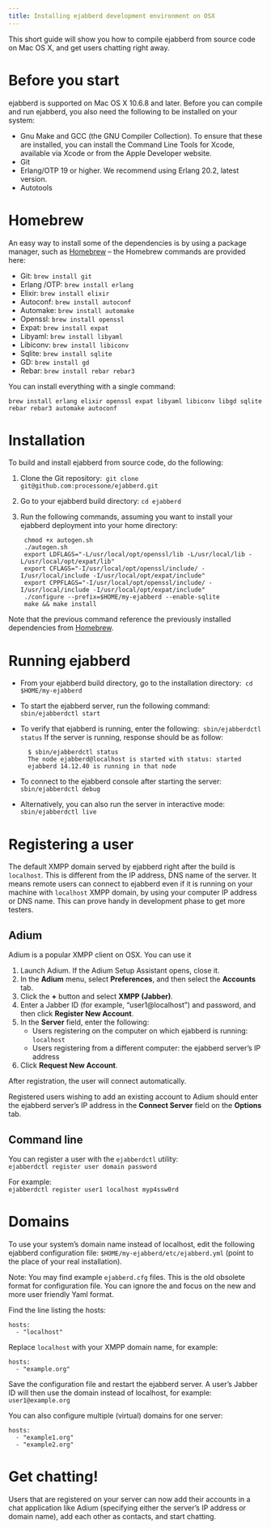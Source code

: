 ```yaml
---
title: Installing ejabberd development environment on OSX
---
```


This short guide will show you how to compile ejabberd from source
code on Mac OS X, and get users chatting right away.

# Before you start

ejabberd is supported on Mac OS X 10.6.8 and later. Before you can
compile and run ejabberd, you also need the following to be installed
on your system:

* Gnu Make and GCC (the GNU Compiler Collection). To ensure that these
  are installed, you can install the Command Line Tools for Xcode,
  available via Xcode or from the Apple Developer website.
* Git
* Erlang/OTP 19 or higher. We recommend using Erlang 20.2, latest
  version.
* Autotools

# Homebrew

An easy way to install some of the dependencies is by using a package
manager, such as [Homebrew](http://brew.sh) – the Homebrew commands
are provided here:

* Git: `brew install git`
* Erlang /OTP: `brew install erlang`
* Elixir: `brew install elixir`
* Autoconf: `brew install autoconf`
* Automake: `brew install automake`
* Openssl: `brew install openssl`
* Expat: `brew install expat`
* Libyaml: `brew install libyaml`
* Libiconv: `brew install libiconv`
* Sqlite: `brew install sqlite`
* GD: `brew install gd`
* Rebar: `brew install rebar rebar3`

You can install everything with a single command:

    
    brew install erlang elixir openssl expat libyaml libiconv libgd sqlite rebar rebar3 automake autoconf 

# Installation

To build and install ejabberd from source code, do the following:

1. Clone the Git repository:  `git clone git@github.com:processone/ejabberd.git`
2. Go to your ejabberd build directory: `cd ejabberd`
3. Run the following commands, assuming you want to install your
   ejabberd deployment into your home directory:

        chmod +x autogen.sh
        ./autogen.sh
        export LDFLAGS="-L/usr/local/opt/openssl/lib -L/usr/local/lib -L/usr/local/opt/expat/lib"
        export CFLAGS="-I/usr/local/opt/openssl/include/ -I/usr/local/include -I/usr/local/opt/expat/include"
        export CPPFLAGS="-I/usr/local/opt/openssl/include/ -I/usr/local/include -I/usr/local/opt/expat/include"
        ./configure --prefix=$HOME/my-ejabberd --enable-sqlite
        make && make install

Note that the previous command reference the previously installed
dependencies from [Homebrew](http://brew.sh).

# Running ejabberd

* From your ejabberd build directory, go to the installation directory:  `cd $HOME/my-ejabberd`
* To start the ejabberd server, run the following command:  `sbin/ejabberdctl start`
* To verify that ejabberd is running, enter the following:  `sbin/ejabberdctl status`
  If the server is running, response should be as follow:

  ```
    $ sbin/ejabberdctl status
    The node ejabberd@localhost is started with status: started
    ejabberd 14.12.40 is running in that node
  ```

* To connect to the ejabberd console after starting the server:  `sbin/ejabberdctl debug`
* Alternatively, you can also run the server in interactive mode:  `sbin/ejabberdctl live`

# Registering a user

The default XMPP domain served by ejabberd right after the build is
`localhost`. This is different from the IP address, DNS name of the
server. It means remote users can connect to ejabberd even if it is
running on your machine with `localhost` XMPP domain, by using your
computer IP address or DNS name.
This can prove handy in development phase to get more testers.

## Adium

Adium is a popular XMPP client on OSX. You can use it 

1. Launch Adium. If the Adium Setup Assistant opens, close it.
2. In the **Adium** menu, select **Preferences**, and then select the **Accounts** tab.
3. Click the **+** button and select **XMPP (Jabber)**.
4. Enter a Jabber ID (for example, “user1@localhost”) and password, and then click **Register New Account**.
5. In the **Server** field, enter the following:
	* Users registering on the computer on which ejabberd is running: `localhost`
	* Users registering from a different computer: the ejabberd server’s IP address
6. Click **Request New Account**.

After registration, the user will connect automatically.

Registered users wishing to add an existing account to Adium should
enter the ejabberd server’s IP address in the **Connect Server**
field on the **Options** tab.

## Command line

You can register a user with the `ejabberdctl` utility:  
`ejabberdctl register user domain password`

For example:  
`ejabberdctl register user1 localhost myp4ssw0rd`

# Domains

To use your system’s domain name instead of localhost, edit the
following ejabberd configuration file:
`$HOME/my-ejabberd/etc/ejabberd.yml` (point to the place of your real
installation).

Note: You may find example `ejabberd.cfg` files. This is the old
obsolete format for configuration file. You can ignore the and focus
on the new and more user friendly Yaml format.

Find the line listing the hosts:
```
hosts:
  - "localhost"
```

Replace `localhost` with your XMPP domain name, for example:
```
hosts:
  - "example.org"
```

Save the configuration file and restart the ejabberd server.
A user’s Jabber ID will then use the domain instead of localhost,
for example: `user1@example.org`

You can also configure multiple (virtual) domains for one server:
```
hosts:
  - "example1.org"
  - "example2.org"
```

# Get chatting!

Users that are registered on your server can now add their accounts in
a chat application like Adium (specifying either the server’s IP
address or domain name), add each other as contacts, and start
chatting.

